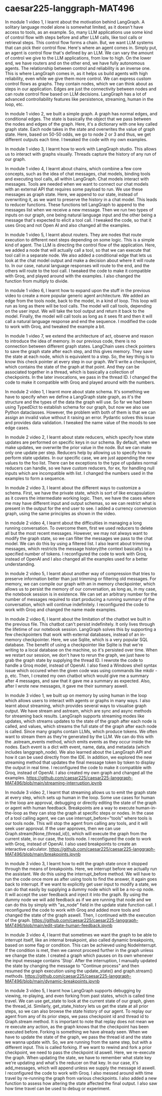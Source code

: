 # caesar225-langgraph-MAT496

In module 1 video 1, I learnt about the motivation behind LangGraph. A solitary language model alone is somewhat limited, as it doesn't have access to tools, as an example. So, many LLM applications use some kind of control flow with steps before and after LLM calls, like tool calls or retrieval steps. This control flow forms a chain. But, we want LLM systems that can pick their control flow. Here's where an agent comes in. Simply put, an agent is control flow that's defined by an LLM. We can vary the amount of control we give to the LLM applications, from low to high. On the lower end, we have routers and on the other end, we have fully autonomous agents. The relationship between control and reliability is an inverse one. 
This is where LangGraph comes in, as it helps us build agents with high reliability, even while we give them more control. We can express custom control flows as graphs. They contain nodes, which we can think about as steps in our application. Edges are just the connectivity between nodes and can route control flow based on LLM decisions. LangGraph has a lot of advanced controllability features like persistence, streaming, human in the loop, etc.

In module 1 video 2, we built a simple graph. A graph has normal edges, and conditional edges. The state is basically the object that we pass between the nodes and edges of the graph. Here, it's a dictionary with one key called graph state. Each node takes in the state and overwrites the value of graph state. Here, based on 50-50 odds, we go to node 2 or 3 and thus, we get different outputs each time. I tweaked the code with my own examples.

In module 1 video 3, I learnt how to work with LangGraph studio. This allows us to interact with graphs visually. Threads capture the history of any run of our graph.

In module 1 video 4, I learnt about chains, which combine a few core concepts, such as the idea of chat messages, chat models, binding tools and executing tool calls, all within LangGraph. Chat models interact with messages. Tools are needed when we want to connect our chat models with an external API that requires some payload to run. We use these messages as graph state. Here, we append to our state, instead of overwriting it, as we want to preserve the history in a chat model. This leads to reducer functions. These functions tell LangGraph to append to the messages list when we receive a new message. Then we run two types of inputs on our graph, one being natural language input and the other being a message that's expected to elicit a tool call. I tweaked the code, so that it uses Groq and not Open AI and also changed all the examples.

In module 1 video 5, I learnt about routers. They are nodes that route execution to different next steps depending on some logic. This is a simple kind of agent. The LLM is directing the control flow of the application. Here, we added a node that will actually call a tool, so that we can execute that tool call in a separate node. We also added a conditional edge that lets us look at the chat model output and make a decision about where it will route to. In our case, natural language responses will route to the end, and the others will route to the tool call. I tweaked the code to make it compatible with Groq, and played around with the examples. I also changed the function from multiply to divide. 

In module 1 video 6, I learnt how to expand upon the stuff in the previous video to create a more popular generic agent architecture. We added an edge from the tools node, back to the model, in a kind of loop. This loop will run as long as there will be tool calls. The model will call tools, depending on the user input. We will take the tool output and return it back to the model. Finally, the model will call tools as long as it sees fit and then it will call a natural language response and end the sequence. I modified the code to work with Groq, and tweaked the example a bit.

In module 1 video 7, we extend the architecture of act, observe and reason to introduce the idea of memory. In our previous code, there is no connection between different graph states. LangChain uses check pointers to save the graph state after each step, and this gives memory. They save the state at each node, which is equivalent to a step. So, the key thing is to know this check pointer at every step in our graph. We'll write a checkpoint, which contains the state of the graph at that point. And they can be associated together in a thread, which is basically a collection of checkpoints. In the later invocations, we pass in the thread ID. I changed the code to make it compatible with Groq and played around with the numbers.


In module 2 video 1, I learnt more about state schema. It's something we have to specify when we define a LangGraph state graph, as it's the structure and the types of the data the graph will use. So far we had been using TypedDict to establish schema for our graph, but now we also use Python dataclasses. However, the problem with both of them is that we can assign an invalid value without it raising an error. Pydantic solves this issue and provides data validation. I tweaked the name value of the moods to see edge cases.

In module 2 video 2, I learnt about state reducers, which specify how state updates are performed on specific keys in our schema. By default, when we make updates, we overwrite the prior value in the node. But we can make only one update per step. Reducers help by allowing us to specify how to perform state updates. In our specific case, we are just appending the new values to the foo list. There can be exceptions to the type of updates normal reducers can handle, so we have custom reducers, for ex, for handling null inputs which are incompatible with list. I changed the numbers used in the examples to form a sequence.

In module 2 video 3, I learnt about the different ways to customize a schema. First, we have the private state, which is sort of like encapsulation as it covers the intermediate working logic. Then, we have the cases where me may have different input and output schemas, so we can restrict what is present in the output for the end user to see. I added a currency conversion graph, using the same principles as shown in the video.

In module 2 video 4, I learnt about the difficulties in managing a long running conversation. To overcome them, first we used reducers to delete all but the most recent messages. However, we may not always want to modify the graph state, so we can filter the messages we pass to the chat model. We can do this by using a filtered list. I also learnt about trimming messages, which restricts the message history(the context basically) to a specified number of tokens. I reconfigured the code to work with Groq, instead of OpenAI and I also changed all the examples used for a better understanding.

In module 2 video 5, I learnt about another way of compression that tries to preserve information better than just trimming or filtering old messages. For memory, we can compile our graph with an in memory checkpointer, which allows us to persist the memory of our conversation, as long as, in my case, the notebook session is in existence. We can set an arbitrary number for the number of messages required to start producing a running summary of the conversation, which will continue indefinitely. I reconfigured the code to work with Groq and changed the name made examples.

In module 2 video 6, I learnt about the limitation of the chatbot we built in the previous file. This chatbot can't persist indefinitely. It only lives through the lifetime of our notebook session. LangGraph solves this by supporting a few checkpointers that work with external databases, instead of an in-memory checkpointer. Here, we use Sqlite, which is a very popular SQL database. The benefit of using a checkpointer like Sqlite is that we're writing to a local database on the machine, so it's persisted over time. When we restart our session, we don't have to rerun the graph, we just have to grab the graph state by supplying the thread ID. I rewrote the code to handle a Groq model, instead of OpenAI. I also fixed a Windows shell syntax issue which occured when the given code was using commands like mkdir -p, etc. Then, I created my own chatbot which would give me a summary after 4 messages, and saw that it gave me a summary as expected. Also, after I wrote new messages, it gave me their summary aswell.


In module 3 video 1, we built up on memory by using human in the loop which allows users to interact with agents or graphs in many ways. I also learnt about streaming, which provides several ways to visualise graph output. We have stream and astream, which are sync and async methods for streaming back results. LangGraph supports streaming modes like updates, which streams updates to the state of the graph after each node is called, and values, which streams the full state of the graph after each node is called. Since many graphs contain LLMs, which produce tokens. We often want to stream them as they're generated by the LLM. We can do this with the .astream_events method, which emits events as they occur inside the nodes. Each event is a dict with event, name, data, and metadata (which includes langgraph_node). We also learned about the LangGraph API and how it can be used directly from the IDE. In addition, we explored the new streaming method that updates the final message token by token to display the output in real time. I reconfigured the code to make it compatible with Groq, instead of OpenAI. I also created my own graph and changed all the examples. https://github.com/caesar225/caesar225-langgraph-MAT496/blob/main/streaming-interruption.ipynb

In module 3 video 2, I learnt that streaming allows us to emit the graph state at every step, which sets up human in the loop. Some use cases for human in the loop are approval, debugging or directly editing the state of the graph or agent with human feedback. Breakpoints are a way to execute human-in-the-loop as they can stop the graph at specific steps or nodes. In the case of a tool calling agent, we can use interrupt_before="tools" where tools is our tools node. This will stop the agent from calling any tools, and it will seek user approval. If the user approves, then we can use Graph.stream(None,{thread_id}), which will execute the graph from the current state, in our case, the tools node. I reconfigured the code to work with Groq, instead of OpenAI. I also used breakpoints to create an interactive calculator. https://github.com/caesar225/caesar225-langgraph-MAT496/blob/main/breakpoints.ipynb

In module 3 video 3, I learnt how to edit the graph state once it stopped through the means of breakpoints. Here, we interrupt before we actually run the assistant. We do this using the interrupt_before method. We will have to run the code once more as after using tools to find the answer, it again goes back to interrupt. If we want to explicitly get user input to modify a state, we can do that easily by supplying a dummy node which will be a no-op node. It will accept the user feedback and inject it into the graph. By using the dummy node we will add feedback as if we are running that node and we can do this by simply with "as_node" field in the update state function call. I reconfigured the code to work with Groq and added more tools and changed the state of the graph aswell. Then, I continued with the execution of the graph. https://github.com/caesar225/caesar225-langgraph-MAT496/blob/main/edit-state-human-feedback.ipynb

In module 3 video 4, I learnt that sometimes we want the graph to be able to interrupt itself, like an internal breakpoint, also called dynamic breakpoints, based on some flag or condition. This can be achieved using NodeInterrupt. If the condition is met, then we cannot proceed further in the graph unless we change the state. I created a graph which pauses on its own whenever the input message contains 'Stop'. After the interruption, I manually updated the state by changing the message to "Continue process" and then resumed the graph execution using the update_state() and graph.stream() methods. https://github.com/caesar225/caesar225-langgraph-MAT496/blob/main/dynamic-breakpoints.ipynb

In module 3 video 5, I learnt how LangGraph supports debugging by viewing, re-playing, and even forking from past states, which is called time travel. We can use get_state to look at the current state of our graph, given the thread_id. Similarly, get_state_history lets us get the state at all prior steps, so we can also browse the state history of our agent. To replay our agent from any of its prior steps, we pass checkpoint id and thread id to Graph.stream method. It is important to note that replay does not mean we re execute any action, as the graph knows that the checkpoint has been executed before. Forking is something we have already seen. When we have to update the state of the graph, we pass the thread id and the state we wanna update with. So, we are running from the same step, but with a different input. This is called forking. If we want to rewind and fork a prior checkpoint, we need to pass the checkpoint id aswell. Here, we re-execute the graph. When updating the state, we have to remember what state key we're updating and what's the reducer on that key. In our case, it's add_messages, which will append unless we supply the message id aswell. I reconfigured the code to work with Groq. I also messed around with time travel by re-running the graph from various checkpoints. I also added a new function to assess how altering the state affected the final output. I also saw how time travel can be used to debug or experiment.
